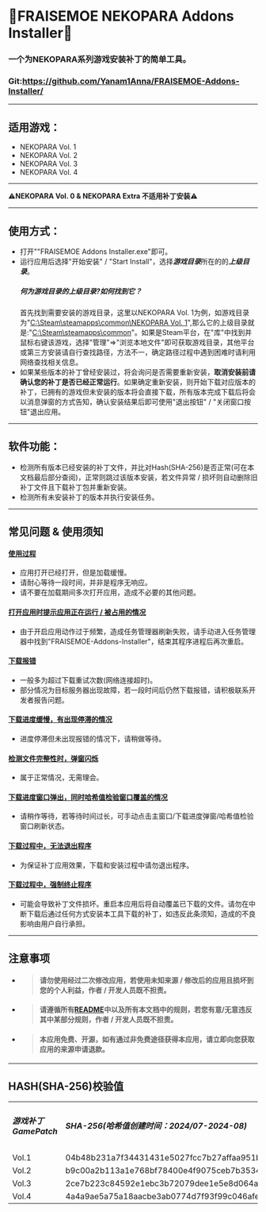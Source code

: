 # 🍓FRAISEMOE NEKOPARA Addons Installer🍓
### 一个为NEKOPARA系列游戏安装补丁的简单工具。
### Git:https://github.com/Yanam1Anna/FRAISEMOE-Addons-Installer/

---

## 适用游戏：
- NEKOPARA Vol. 1
- NEKOPARA Vol. 2
- NEKOPARA Vol. 3
- NEKOPARA Vol. 4

---

⚠**NEKOPARA Vol. 0 & NEKOPARA Extra 不适用补丁安装**⚠

---

## 使用方式：
- 打开""FRAISEMOE Addons Installer.exe"即可。
- 运行应用后选择"开始安装" / "Start Install"，选择***游戏目录***所在的的***上级目录***。
    <h5>何为游戏目录的上级目录?如何找到它？</h5>
    首先找到需要安装的游戏目录，这里以NEKOPARA Vol. 1为例，如游戏目录为"<u>C:\Steam\steamapps\common\NEKOPARA Vol. 1</u>",那么它的上级目录就是:"<u>C:\Steam\steamapps\common</u>"。如果是Steam平台，在"库"中找到并鼠标右键该游戏，选择"管理"=>"浏览本地文件"即可获取游戏目录，其他平台或第三方安装请自行查找路径，方法不一，确定路径过程中遇到困难时请利用网络查找相关信息。
- 如果某些版本的补丁曾经安装过，将会询问是否需要重新安装，<b>取消安装前请确认您的补丁是否已经正常运行</b>。如果确定重新安装，则开始下载对应版本的补丁，已拥有的游戏但未安装的版本将会直接下载，所有版本完成下载后将会以消息弹窗的方式告知，确认安装结果后即可使用"退出按钮" / "关闭窗口按钮"退出应用。

---

## 软件功能：
- 检测所有版本已经安装的补丁文件，并比对Hash(SHA-256)是否正常(可在本文档最后部分查阅)，正常则跳过该版本安装，若文件异常 / 损坏则自动删除旧补丁文件且下载补丁包并重新安装。
- 检测所有未安装补丁的版本并执行安装任务。

---

## 常见问题 & 使用须知
<h4><u>使用过程</u></h4>

- 应用打开已经打开，但是加载缓慢。
- 请耐心等待一段时间，并非是程序无响应。
- 请不要在加载期间多次打开应用，造成不必要的其他问题。

<h4><u>打开应用时提示应用正在运行 / 被占用的情况</u></h4>

- 由于开启应用动作过于频繁，造成任务管理器刷新失败，请手动进入任务管理器中找到"FRAISEMOE-Addons-Installer"，结束其程序进程后再次重启。

<h4><u>下载报错</u></h4>

- 一般多为超过下载重试次数(网络连接超时)。
- 部分情况为目标服务器出现故障，若一段时间后仍然下载报错，请积极联系开发者报告问题。

<h4><u>下载进度缓慢，有出现停滞的情况</u></h4>

- 进度停滞但未出现报错的情况下，请稍做等待。

<h4><u>检测文件完整性时，弹窗闪烁</u></h4>

- 属于正常情况，无需理会。

<h4><u>下载进度窗口弹出，同时哈希值检验窗口覆盖的情况</u></h4>

- 请稍作等待，若等待时间过长，可手动点击主窗口/下载进度弹窗/哈希值检验窗口刷新状态。

<h4><u>下载过程中，无法退出程序</u></h4>

- 为保证补丁应用效果，下载和安装过程中请勿退出程序。

<h4><u>下载过程中，强制终止程序</u></h4>

- 可能会导致补丁文件损坏。重启本应用后将自动覆盖已下载的文件。请勿在中断下载后通过任何方式安装本工具下载的补丁，如违反此条须知，造成的不良影响由用户自行承担。

---

## 注意事项
- > #### 请勿使用经过二次修改应用，若使用未知来源 / 修改后的应用且损坏到您的个人利益，作者 / 开发人员既不担责。

- > #### 请遵循所有<a href="https://github.com/Yanam1Anna/FRAISEMOE-Addons-Installer/blob/master/README.md">README</a>中以及所有本文档中的规则，若您有意/无意违反其中某部分规则，作者 / 开发人员既不担责。

- > #### 本应用免费、开源，如有通过非免费途径获得本应用，请立即向您获取应用的来源申请退款。

---

## HASH(SHA-256)校验值
<table>
    <tr>
        <td><h5>游戏补丁<br />GamePatch</h5></td>
        <td><h5>SHA-256(哈希值创建时间：2024/07-2024-08)</h5></td>
    </tr>
    <tr>
        <td>Vol.1</td>
        <td>04b48b231a7f34431431e5027fcc7b27affaa951b8169c541709156acf754f3e</td>
    </tr>
    <tr>
        <td>Vol.2</td>
        <td>b9c00a2b113a1e768bf78400e4f9075ceb7b35349cdeca09be62eb014f0d4b42</td>
    </tr>
    <tr>
        <td>Vol.3</td>
        <td>2ce7b223c84592e1ebc3b72079dee1e5e8d064ade15723328a64dee58833b9d5</td>
    </tr>
    <tr>
        <td>Vol.4</td>
        <td>4a4a9ae5a75a18aacbe3ab0774d7f93f99c046afe3a777ee0363e8932b90f36a</td>
    </tr>